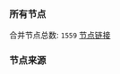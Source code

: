 ### 所有节点
合并节点总数: `1559`
[节点链接](https://raw.githubusercontent.com/rzhy1/11/master/sub/sub_merge_base64.txt)

### 节点来源